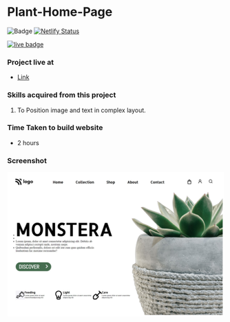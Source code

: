 # Plant-Home-Page

![Badge](https://img.shields.io/badge/Technologies-HTML%2FCSS-brightgreen) [![Netlify Status](https://api.netlify.com/api/v1/badges/5966f84c-585e-4f4d-a51f-d01d5eb2323b/deploy-status)](https://plant-home-page-website.netlify.app/)

[![live badge](https://img.shields.io/badge/Status-Live-green)](https://plant-home-page-website.netlify.app/)

### Project live at
- [Link](https://plant-home-page-website.netlify.app/)


### Skills acquired from this project
1. To Position image and text in complex layout.

### Time Taken to build website
- 2 hours

### Screenshot

![Screenshot](/6_screenshot.png)


